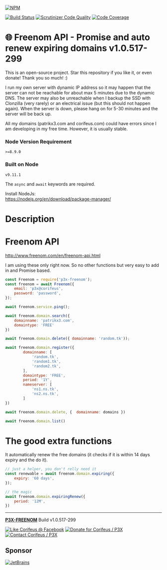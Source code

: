[//]: #@corifeus-header
  
[![NPM](https://nodei.co/npm/p3x-freenom.png?downloads=true&downloadRank=true&stars=true)](https://www.npmjs.com/package/p3x-freenom/)

  [![Build Status](https://travis-ci.org/patrikx3/freenom.svg?branch=master)](https://travis-ci.org/patrikx3/freenom)  [![Scrutinizer Code Quality](https://scrutinizer-ci.com/g/patrikx3/freenom/badges/quality-score.png?b=master)](https://scrutinizer-ci.com/g/patrikx3/freenom/?branch=master)  [![Code Coverage](https://scrutinizer-ci.com/g/patrikx3/freenom/badges/coverage.png?b=master)](https://scrutinizer-ci.com/g/patrikx3/freenom/?branch=master) 


 
# 🌐 Freenom API - Promise and auto renew expiring domains v1.0.517-299  

This is an open-source project. Star this repository if you like it, or even donate!  Thank you so much! :)

I run my own server with dynamic IP address so it may happen that the server can not be reachable for about max 5 minutes due to the dynamic DNS. The server may also be unreachable when I backup the SSD with Clonzilla (very rarely) or an electrical issue (but this should not happen again). When the server is down, please hang on for 5-30 minutes and the server will be back up.

All my domains (patrikx3.com and corifeus.com) could have errors since I am developing in my free time. However, it is usually stable.


### Node Version Requirement 
``` 
>=8.9.0 
```  
   
### Built on Node 
``` 
v9.11.1
```   
   
The ```async``` and ```await``` keywords are required.

Install NodeJs:    
https://nodejs.org/en/download/package-manager/    



# Description  

                        
[//]: #@corifeus-header:end


# Freenom API

http://www.freenom.com/en/freenom-api.html

I am using these only right now. So no other functions but very easy to add in and Promise based.

```js
const Freenom = require('p3x-freenom');
const freenom = await Freenom({
    email: 'p3x@corifeus',
    password: 'password',
});

await freenom.service.ping();

await freenom.domain.search({
    domainname: 'patrikx3.com',
    domaintype: 'FREE'
})

await freenom.domain.delete({ domainname: 'random.tk'));

await freenom.domain.register({
        domainname: [
            'random.tk',
            'random1.tk',
            'random2.tk',
        ],
        domaintype: 'FREE',
        period: '1Y',
        nameserver: [
            'ns1.ns.tk',
            'ns2.ns.tk',
        ]
})

await freenom.domain.delete, {  domainname: domains })

await freenom.domain.list()
```

# The good extra functions 

It automatically renew the free domains (it checks if it is within 14 days expiry and the do it).

```js
// just a helper, you don't relly need it
const renewable = await freenom.domain.expiring({
    expiry: '60 days',
});

// the magic
await freenom.domain.expiringRenew({
    period: '12M',
})
```
    
[//]: #@corifeus-footer

---

[**P3X-FREENOM**](https://pages.corifeus.com/freenom) Build v1.0.517-299 

[![Like Corifeus @ Facebook](https://img.shields.io/badge/LIKE-Corifeus-3b5998.svg)](https://www.facebook.com/corifeus.software) [![Donate for Corifeus / P3X](https://img.shields.io/badge/Donate-Corifeus-003087.svg)](https://www.paypal.com/cgi-bin/webscr?cmd=_s-xclick&hosted_button_id=QZVM4V6HVZJW6)  [![Contact Corifeus / P3X](https://img.shields.io/badge/Contact-P3X-ff9900.svg)](https://www.patrikx3.com/en/front/contact) 


## Sponsor

[![JetBrains](https://www.patrikx3.com/images/jetbrains-logo.svg)](https://www.jetbrains.com/)
  
 

[//]: #@corifeus-footer:end
